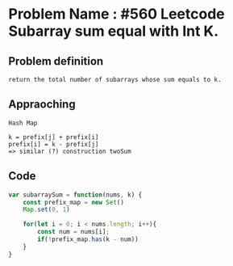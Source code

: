 # Problem Name : #560 Leetcode Subarray sum equal with Int K.

## Problem definition
    return the total number of subarrays whose sum equals to k.


## Appraoching 
    Hash Map 

    k = prefix[j] + prefix[i]
    prefix[i] = k - prefix[j]
    => similar (?) construction twoSum 
## Code
```js
var subarraySum = function(nums, k) {
    const prefix_map = new Set()
    Map.set(0, 1)

    for(let i = 0; i < nums.length; i++){
        const num = nums[i];
        if(!prefix_map.has(k - num))
    }
}